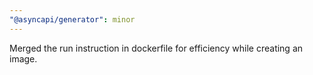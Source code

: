 ```yaml
---
"@asyncapi/generator": minor
---
```


Merged the run instruction in dockerfile for efficiency while creating an image.

